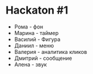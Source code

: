 # Hackaton #1

- Рома - фон
- Марина - таймер
- Василий - Фигура
- Даниил - меню
- Валерия - аналитика кликов
- Дмитрий - сообщение
- Алена - звук

